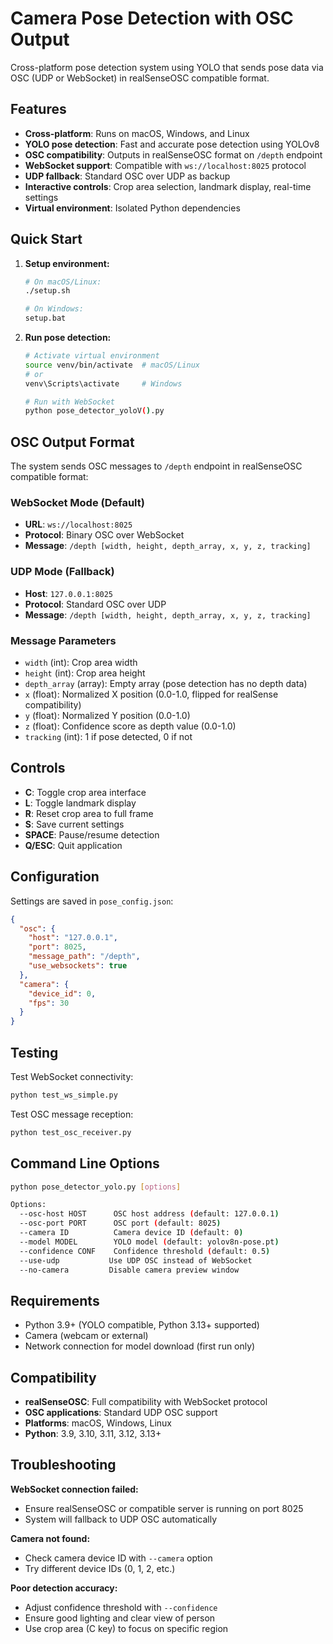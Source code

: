 # Camera Pose Detection with OSC Output

Cross-platform pose detection system using YOLO that sends pose data via OSC (UDP or WebSocket) in realSenseOSC compatible format.

## Features

- **Cross-platform**: Runs on macOS, Windows, and Linux
- **YOLO pose detection**: Fast and accurate pose detection using YOLOv8
- **OSC compatibility**: Outputs in realSenseOSC format on `/depth` endpoint  
- **WebSocket support**: Compatible with `ws://localhost:8025` protocol
- **UDP fallback**: Standard OSC over UDP as backup
- **Interactive controls**: Crop area selection, landmark display, real-time settings
- **Virtual environment**: Isolated Python dependencies

## Quick Start

1. **Setup environment:**
   ```bash
   # On macOS/Linux:
   ./setup.sh
   
   # On Windows:
   setup.bat
   ```

2. **Run pose detection:**
   ```bash
   # Activate virtual environment
   source venv/bin/activate  # macOS/Linux
   # or
   venv\Scripts\activate     # Windows
   
   # Run with WebSocket
   python pose_detector_yoloV().py
   
   
## OSC Output Format

The system sends OSC messages to `/depth` endpoint in realSenseOSC compatible format:

### WebSocket Mode (Default)
- **URL**: `ws://localhost:8025`
- **Protocol**: Binary OSC over WebSocket
- **Message**: `/depth [width, height, depth_array, x, y, z, tracking]`

### UDP Mode (Fallback)
- **Host**: `127.0.0.1:8025` 
- **Protocol**: Standard OSC over UDP
- **Message**: `/depth [width, height, depth_array, x, y, z, tracking]`

### Message Parameters
- `width` (int): Crop area width
- `height` (int): Crop area height  
- `depth_array` (array): Empty array (pose detection has no depth data)
- `x` (float): Normalized X position (0.0-1.0, flipped for realSense compatibility)
- `y` (float): Normalized Y position (0.0-1.0)
- `z` (float): Confidence score as depth value (0.0-1.0)
- `tracking` (int): 1 if pose detected, 0 if not

## Controls

- **C**: Toggle crop area interface
- **L**: Toggle landmark display
- **R**: Reset crop area to full frame
- **S**: Save current settings
- **SPACE**: Pause/resume detection
- **Q/ESC**: Quit application

## Configuration

Settings are saved in `pose_config.json`:

```json
{
  "osc": {
    "host": "127.0.0.1",
    "port": 8025,
    "message_path": "/depth",
    "use_websockets": true
  },
  "camera": {
    "device_id": 0,
    "fps": 30
  }
}
```

## Testing

Test WebSocket connectivity:
```bash
python test_ws_simple.py
```

Test OSC message reception:
```bash
python test_osc_receiver.py
```

## Command Line Options

```bash
python pose_detector_yolo.py [options]

Options:
  --osc-host HOST      OSC host address (default: 127.0.0.1)
  --osc-port PORT      OSC port (default: 8025)
  --camera ID          Camera device ID (default: 0)
  --model MODEL        YOLO model (default: yolov8n-pose.pt)
  --confidence CONF    Confidence threshold (default: 0.5)
  --use-udp           Use UDP OSC instead of WebSocket
  --no-camera         Disable camera preview window
```

## Requirements

- Python 3.9+ (YOLO compatible, Python 3.13+ supported)
- Camera (webcam or external)
- Network connection for model download (first run only)

## Compatibility

- **realSenseOSC**: Full compatibility with WebSocket protocol
- **OSC applications**: Standard UDP OSC support
- **Platforms**: macOS, Windows, Linux
- **Python**: 3.9, 3.10, 3.11, 3.12, 3.13+

## Troubleshooting

**WebSocket connection failed:**
- Ensure realSenseOSC or compatible server is running on port 8025
- System will fallback to UDP OSC automatically

**Camera not found:**
- Check camera device ID with `--camera` option
- Try different device IDs (0, 1, 2, etc.)

**Poor detection accuracy:**
- Adjust confidence threshold with `--confidence`
- Ensure good lighting and clear view of person
- Use crop area (C key) to focus on specific region